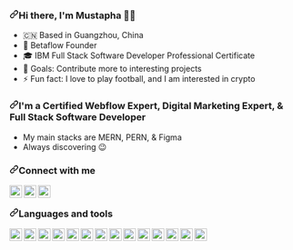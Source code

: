 <article class="markdown-body entry-content container-lg f5" itemprop="text"><h3 dir="auto"><a id="user-content-hi-there-im-mustapha-" class="anchor" aria-hidden="true" tabindex="-1" href="#hi-there-im-mustapha-"><svg class="octicon octicon-link" viewBox="0 0 16 16" version="1.1" width="16" height="16" aria-hidden="true"><path d="m7.775 3.275 1.25-1.25a3.5 3.5 0 1 1 4.95 4.95l-2.5 2.5a3.5 3.5 0 0 1-4.95 0 .751.751 0 0 1 .018-1.042.751.751 0 0 1 1.042-.018 1.998 1.998 0 0 0 2.83 0l2.5-2.5a2.002 2.002 0 0 0-2.83-2.83l-1.25 1.25a.751.751 0 0 1-1.042-.018.751.751 0 0 1-.018-1.042Zm-4.69 9.64a1.998 1.998 0 0 0 2.83 0l1.25-1.25a.751.751 0 0 1 1.042.018.751.751 0 0 1 .018 1.042l-1.25 1.25a3.5 3.5 0 1 1-4.95-4.95l2.5-2.5a3.5 3.5 0 0 1 4.95 0 .751.751 0 0 1-.018 1.042.751.751 0 0 1-1.042.018 1.998 1.998 0 0 0-2.83 0l-2.5 2.5a1.998 1.998 0 0 0 0 2.83Z"></path></svg></a>Hi there, I'm Mustapha 👋🏾</h3>
<ul dir="auto">
<li>🇨🇳 Based in Guangzhou, China</li>
<li>🏅 Betaflow Founder</li>
<li>🎓 IBM Full Stack Software Developer Professional Certificate</li>
<li>🥅 Goals: Contribute more to interesting projects</li>
<li>⚡ Fun fact: I love to play football, and I am interested in crypto</li>
</ul>
<h3 dir="auto"><a id="user-content-im-a-full-stack-developer" class="anchor" aria-hidden="true" tabindex="-1" href="#im-a-full-stack-developer"><svg class="octicon octicon-link" viewBox="0 0 16 16" version="1.1" width="16" height="16" aria-hidden="true"><path d="m7.775 3.275 1.25-1.25a3.5 3.5 0 1 1 4.95 4.95l-2.5 2.5a3.5 3.5 0 0 1-4.95 0 .751.751 0 0 1 .018-1.042.751.751 0 0 1 1.042-.018 1.998 1.998 0 0 0 2.83 0l2.5-2.5a2.002 2.002 0 0 0-2.83-2.83l-1.25 1.25a.751.751 0 0 1-1.042-.018.751.751 0 0 1-.018-1.042Zm-4.69 9.64a1.998 1.998 0 0 0 2.83 0l1.25-1.25a.751.751 0 0 1 1.042.018.751.751 0 0 1 .018 1.042l-1.25 1.25a3.5 3.5 0 1 1-4.95-4.95l2.5-2.5a3.5 3.5 0 0 1 4.95 0 .751.751 0 0 1-.018 1.042.751.751 0 0 1-1.042.018 1.998 1.998 0 0 0-2.83 0l-2.5 2.5a1.998 1.998 0 0 0 0 2.83Z"></path></svg></a>I'm a Certified Webflow Expert, Digital Marketing Expert, & Full Stack Software Developer</h3>
<ul dir="auto">
<li>My main stacks are MERN, PERN, & Figma</li>
<li>Always discovering 😉</li>
</ul>
<h3 dir="auto"><a id="user-content-connect-with-me" class="anchor" aria-hidden="true" tabindex="-1" href="#connect-with-me"><svg class="octicon octicon-link" viewBox="0 0 16 16" version="1.1" width="16" height="16" aria-hidden="true"><path d="m7.775 3.275 1.25-1.25a3.5 3.5 0 1 1 4.95 4.95l-2.5 2.5a3.5 3.5 0 0 1-4.95 0 .751.751 0 0 1 .018-1.042.751.751 0 0 1 1.042-.018 1.998 1.998 0 0 0 2.83 0l2.5-2.5a2.002 2.002 0 0 0-2.83-2.83l-1.25 1.25a.751.751 0 0 1-1.042-.018.751.751 0 0 1-.018-1.042Zm-4.69 9.64a1.998 1.998 0 0 0 2.83 0l1.25-1.25a.751.751 0 0 1 1.042.018.751.751 0 0 1 .018 1.042l-1.25 1.25a3.5 3.5 0 1 1-4.95-4.95l2.5-2.5a3.5 3.5 0 0 1 4.95 0 .751.751 0 0 1-.018 1.042.751.751 0 0 1-1.042.018 1.998 1.998 0 0 0-2.83 0l-2.5 2.5a1.998 1.998 0 0 0 0 2.83Z"></path></svg></a>Connect with me</h3>
<p dir="auto">
<a href="https://www.linkedin.com/in/mustaphamushi" rel="nofollow"><img align="left" alt="Mustapha-Mushi | LinkedIn" width="22px" src="https://static.licdn.com/aero-v1/sc/h/5bukxbhy9xsil5mb7c2wulfbx" data-canonical-src="https://static.licdn.com/aero-v1/sc/h/5bukxbhy9xsil5mb7c2wulfbx" style="max-width: 100%;"></a>
<a href="https://twitter.com/mustaphamushi" rel="nofollow"><img align="left" alt="Mustapha-Mushi | Twitter" width="22px" src="https://toppng.com/uploads/preview/twitter-x-new-logo-icon-png-11692480121koxvq54was.webp" data-canonical-src="https://static.licdn.com/aero-v1/sc/h/5bukxbhy9xsil5mb7c2wulfbx" style="max-width: 100%;"></a>
<a href="https://webflow.com/@betaflow" rel="nofollow"><img align="left" alt="Mustapha-Mushi | Webflow" width="22px" src="https://d3e54v103j8qbb.cloudfront.net/static/favicon_default.b10796b955.png" data-canonical-src="https://d3e54v103j8qbb.cloudfront.net/static/favicon_default.b10796b955.png" style="max-width: 100%;"></a>  
<br></p>
<h3 dir="auto"><a id="user-content-languages-and-tools" class="anchor" aria-hidden="true" tabindex="-1" href="#languages-and-tools"><svg class="octicon octicon-link" viewBox="0 0 16 16" version="1.1" width="16" height="16" aria-hidden="true"><path d="m7.775 3.275 1.25-1.25a3.5 3.5 0 1 1 4.95 4.95l-2.5 2.5a3.5 3.5 0 0 1-4.95 0 .751.751 0 0 1 .018-1.042.751.751 0 0 1 1.042-.018 1.998 1.998 0 0 0 2.83 0l2.5-2.5a2.002 2.002 0 0 0-2.83-2.83l-1.25 1.25a.751.751 0 0 1-1.042-.018.751.751 0 0 1-.018-1.042Zm-4.69 9.64a1.998 1.998 0 0 0 2.83 0l1.25-1.25a.751.751 0 0 1 1.042.018.751.751 0 0 1 .018 1.042l-1.25 1.25a3.5 3.5 0 1 1-4.95-4.95l2.5-2.5a3.5 3.5 0 0 1 4.95 0 .751.751 0 0 1-.018 1.042.751.751 0 0 1-1.042.018 1.998 1.998 0 0 0-2.83 0l-2.5 2.5a1.998 1.998 0 0 0 0 2.83Z"></path></svg></a>Languages and tools</h3>

<p dir="auto">
    <a target="_blank" rel="noopener noreferrer nofollow" href="https://remix.run/">
        <img align="left" alt="Remix.run" width="22px" src="https://remix.run/favicon-192.png" style="max-width: 100%;">
    </a>
</p>

<p dir="auto">
    <a target="_blank" rel="noopener noreferrer nofollow" href="https://vitejs.dev/">
        <img align="left" alt="Vite" width="22px" src="https://vitejs.dev/logo.svg" style="max-width: 100%;">
    </a>
</p>

<p dir="auto">
    <a target="_blank" rel="noopener noreferrer nofollow" href="https://supabase.com/">
        <img align="left" alt="Supabase" width="22px" src="https://supabase.com/favicon/apple-icon-152x152.png" style="max-width: 100%;">
    </a>
</p>

<p dir="auto">
    <a target="_blank" rel="noopener noreferrer nofollow" href="https://fly.io/">
        <img align="left" alt="Fly.io" width="22px" src="https://fly.io/phx/ui/images/favicon/apple-touch-icon-3e4c9ce127b5cd6f5516638d4bbf1dd5.png?vsn=d" style="max-width: 100%;">
    </a>
</p>
<p dir="auto"><a target="_blank" rel="noopener noreferrer nofollow" href="https://visualstudio.microsoft.com/"><img align="left" alt="VSC" width="22px" src="https://www.vectorlogo.zone/logos/visualstudio_code/visualstudio_code-icon.svg" style="max-width: 100%;"></a></p>
<p dir="auto"><a target="_blank" rel="noopener noreferrer nofollow" href="https://developer.mozilla.org/en-US/docs/Web/HTML"><img align="left" alt="HTML" width="22px" src="https://www.vectorlogo.zone/logos/w3_html5/w3_html5-icon.svg" style="max-width: 100%;"></a></p>
<p dir="auto"><a target="_blank" rel="noopener noreferrer nofollow" href="https://developer.mozilla.org/en-US/docs/Web/CSS"><img align="left" alt="CSS" width="22px" src="https://www.vectorlogo.zone/logos/w3_css/w3_css-icon.svg" style="max-width: 100%;"></a></p>
<p dir="auto"><a target="_blank" rel="noopener noreferrer nofollow" href="https://developer.mozilla.org/en-US/docs/Web/JavaScript"><img align="left" alt="JS" width="22px" src="https://upload.wikimedia.org/wikipedia/commons/thumb/9/99/Unofficial_JavaScript_logo_2.svg/1200px-Unofficial_JavaScript_logo_2.svg.png" style="max-width: 100%;"></a></p>
<p dir="auto"><a target="_blank" rel="noopener noreferrer nofollow" href="https://getbootstrap.com/"><img align="left" alt="Bootstrap" width="22px" src="https://www.vectorlogo.zone/logos/getbootstrap/getbootstrap-icon.svg" style="max-width: 100%;"></a></p>
<p dir="auto"><a target="_blank" rel="noopener noreferrer nofollow" href="https://www.docker.com/"><img align="left" alt="Docker" width="22px" src="https://www.vectorlogo.zone/logos/docker/docker-tile.svg" style="max-width: 100%;"></a></p>
<p dir="auto"><a target="_blank" rel="noopener noreferrer nofollow" href="https://reactjs.org/"><img align="left" alt="React" width="22px" src="https://www.vectorlogo.zone/logos/reactjs/reactjs-icon.svg" style="max-width: 100%;"></a></p>
<p dir="auto"><a target="_blank" rel="noopener noreferrer nofollow" href="https://vuejs.org/"><img align="left" alt="Vue" width="22px" src="https://www.vectorlogo.zone/logos/vuejs/vuejs-icon.svg" style="max-width: 100%;"></a></p>
<p dir="auto"><a target="_blank" rel="noopener noreferrer nofollow" href="https://nodejs.org/"><img align="left" alt="NodeJS" width="22px" src="https://www.vectorlogo.zone/logos/nodejs/nodejs-icon.svg" style="max-width: 100%;"></a></p>
<p dir="auto"><a target="_blank" rel="noopener noreferrer nofollow" href="https://www.mongodb.com/"><img align="left" alt="MongoDB" width="22px" src="https://www.vectorlogo.zone/logos/mongodb/mongodb-icon.svg" style="max-width: 100%;"></a></p>
</article>
